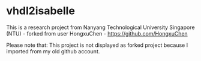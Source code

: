 # vhdl2isabelle

This is a research project from Nanyang Technological University Singapore (NTU) - forked from user HongxuChen - https://github.com/HongxuChen

Please note that: This project is not displayed as forked project because I imported from my old github account.
